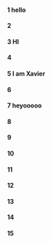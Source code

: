 #### 1 hello 
#### 2
#### 3 HI
#### 4
#### 5 I am Xavier
#### 6
#### 7 heyooooo
#### 8
#### 9
#### 10
#### 11
#### 12
#### 13
#### 14
#### 15